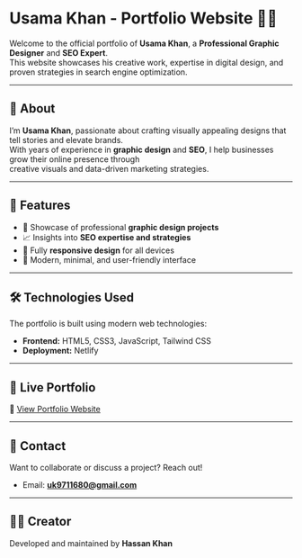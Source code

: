 # Usama Khan - Portfolio Website 🎨✨

Welcome to the official portfolio of **Usama Khan**, a **Professional Graphic Designer** and **SEO Expert**.  
This website showcases his creative work, expertise in digital design, and proven strategies in search engine optimization.

---

## 👤 About

I’m **Usama Khan**, passionate about crafting visually appealing designs that tell stories and elevate brands.  
With years of experience in **graphic design** and **SEO**, I help businesses grow their online presence through  
creative visuals and data-driven marketing strategies.

---

## 🚀 Features

- 🎨 Showcase of professional **graphic design projects**
- 📈 Insights into **SEO expertise and strategies**
- 📱 Fully **responsive design** for all devices
- 🌙 Modern, minimal, and user-friendly interface

---

## 🛠️ Technologies Used

The portfolio is built using modern web technologies:

- **Frontend:** HTML5, CSS3, JavaScript, Tailwind CSS
- **Deployment:** Netlify

---

## 📌 Live Portfolio

🔗 [View Portfolio Website](https://usama-khan-portfolio.netlify.app/)

---

## 📧 Contact

Want to collaborate or discuss a project? Reach out!

- Email: **uk9711680@gmail.com**

---

## 👨‍💻 Creator

Developed and maintained by **Hassan Khan**
